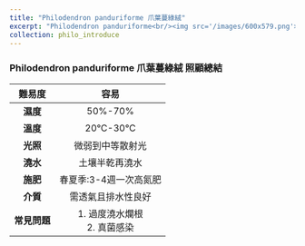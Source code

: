 ```yaml
---
title: "Philodendron panduriforme 爪葉蔓綠絨"
excerpt: "Philodendron panduriforme<br/><img src='/images/600x579.png'>"
collection: philo_introduce
---
```


### Philodendron panduriforme 爪葉蔓綠絨 照顧總結

|**難易度**| 容易 |
|:-:|:-:|
|**濕度**|50%-70%|
|**溫度**|20°C-30°C|
|**光照**|微弱到中等散射光|
|**澆水**|土壤半乾再澆水|
|**施肥**|春夏季:3-4週一次高氮肥|
|**介質**|需透氣且排水性良好|
|**常見問題**|1. 過度澆水爛根<br>2. 真菌感染|
